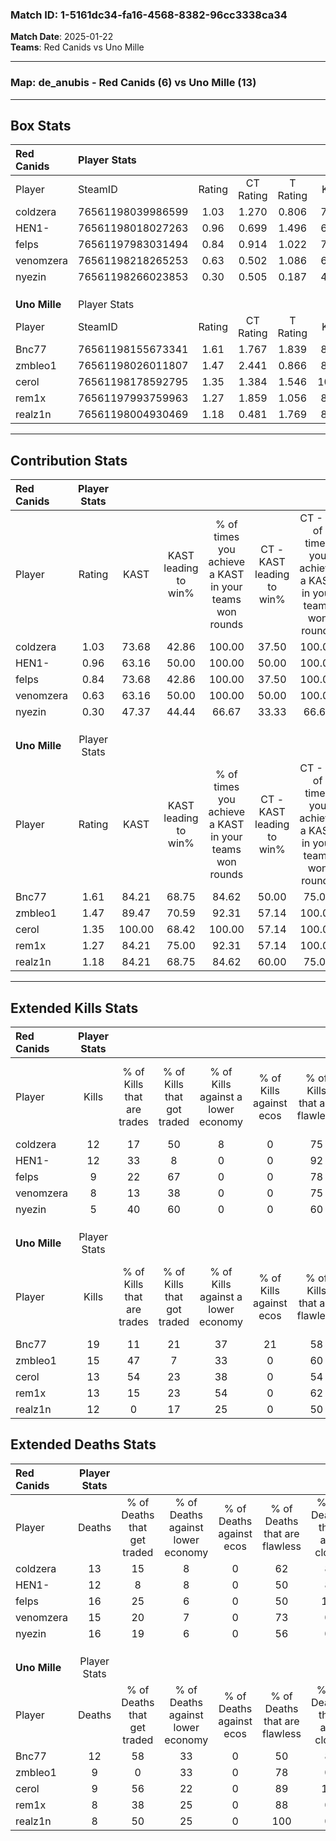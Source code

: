 ### Match ID: 1-5161dc34-fa16-4568-8382-96cc3338ca34  
**Match Date**: 2025-01-22  
**Teams**: Red Canids vs Uno Mille  

---  

### **Map**: de_anubis - Red Canids (6) vs Uno Mille (13)  
---  

## Box Stats  

| **Red Canids** | Player Stats      |        |           |          |        |       |       |         |        |      |     |
| :- | :- | :-: | :-: | :-: | :-: | :-: | :-: | :-: | :-: | :-: | :-: |
| Player         | SteamID           | Rating | CT Rating | T Rating |  KAST  |  ADR  | Kills | Assists | Deaths | K/D  | HS% |
| coldzera       | 76561198039986599 |  1.03  |   1.270   |  0.806   | 73.68  | 68.4  |  12   |    5    |   13   | 0.92 | 66  |
| HEN1-          | 76561198018027263 |  0.96  |   0.699   |  1.496   | 63.16  | 66.2  |  12   |    4    |   12   | 1.00 | 41  |
| felps          | 76561197983031494 |  0.84  |   0.914   |  1.022   | 73.68  | 73.2  |   9   |    9    |   16   | 0.56 | 22  |
| venomzera      | 76561198218265253 |  0.63  |   0.502   |  1.086   | 63.16  | 47.3  |   8   |    3    |   15   | 0.53 | 62  |
| nyezin         | 76561198266023853 |  0.30  |   0.505   |  0.187   | 47.37  | 33.6  |   5   |    2    |   16   | 0.31 | 20  |
|                |                   |        |           |          |        |       |       |         |        |      |     |
|                |                   |        |           |          |        |       |       |         |        |      |     |
|                |                   |        |           |          |        |       |       |         |        |      |     |
| **Uno Mille**  | Player Stats      |        |           |          |        |       |       |         |        |      |     |
| Player         | SteamID           | Rating | CT Rating | T Rating |  KAST  |  ADR  | Kills | Assists | Deaths | K/D  | HS% |
| Bnc77          | 76561198155673341 |  1.61  |   1.767   |  1.839   | 84.21  | 116.8 |  19   |    6    |   12   | 1.58 | 63  |
| zmbleo1        | 76561198026011807 |  1.47  |   2.441   |  0.866   | 89.47  | 93.2  |  15   |    6    |   9    | 1.67 | 66  |
| cerol          | 76561198178592795 |  1.35  |   1.384   |  1.546   | 100.00 | 64.0  |  13   |    2    |   9    | 1.44 | 38  |
| rem1x          | 76561197993759963 |  1.27  |   1.859   |  1.056   | 84.21  | 65.2  |  13   |    3    |   8    | 1.63 | 15  |
| realz1n        | 76561198004930469 |  1.18  |   0.481   |  1.769   | 84.21  | 55.5  |  12   |    0    |   8    | 1.50 | 66  |
---  

## Contribution Stats  

| **Red Canids** | Player Stats |        |                      |                                                        |                           |                                                             |                          |                                                            |
| :- | :-: | :-: | :-: | :-: | :-: | :-: | :-: | :-: |
| Player         |    Rating    |  KAST  | KAST leading to win% | % of times you achieve a KAST in your teams won rounds | CT - KAST leading to win% | CT - % of times you achieve a KAST in your teams won rounds | T - KAST leading to win% | T - % of times you achieve a KAST in your teams won rounds |
| coldzera       |     1.03     | 73.68  |        42.86         |                         100.00                         |           37.50           |                           100.00                            |          50.00           |                           100.00                           |
| HEN1-          |     0.96     | 63.16  |        50.00         |                         100.00                         |           50.00           |                           100.00                            |          50.00           |                           100.00                           |
| felps          |     0.84     | 73.68  |        42.86         |                         100.00                         |           37.50           |                           100.00                            |          50.00           |                           100.00                           |
| venomzera      |     0.63     | 63.16  |        50.00         |                         100.00                         |           50.00           |                           100.00                            |          50.00           |                           100.00                           |
| nyezin         |     0.30     | 47.37  |        44.44         |                         66.67                          |           33.33           |                            66.67                            |          66.67           |                           66.67                            |
|                |              |        |                      |                                                        |                           |                                                             |                          |                                                            |
|                |              |        |                      |                                                        |                           |                                                             |                          |                                                            |
|                |              |        |                      |                                                        |                           |                                                             |                          |                                                            |
| **Uno Mille**  | Player Stats |        |                      |                                                        |                           |                                                             |                          |                                                            |
| Player         |    Rating    |  KAST  | KAST leading to win% | % of times you achieve a KAST in your teams won rounds | CT - KAST leading to win% | CT - % of times you achieve a KAST in your teams won rounds | T - KAST leading to win% | T - % of times you achieve a KAST in your teams won rounds |
| Bnc77          |     1.61     | 84.21  |        68.75         |                         84.62                          |           50.00           |                            75.00                            |          80.00           |                           88.89                            |
| zmbleo1        |     1.47     | 89.47  |        70.59         |                         92.31                          |           57.14           |                           100.00                            |          80.00           |                           88.89                            |
| cerol          |     1.35     | 100.00 |        68.42         |                         100.00                         |           57.14           |                           100.00                            |          75.00           |                           100.00                           |
| rem1x          |     1.27     | 84.21  |        75.00         |                         92.31                          |           57.14           |                           100.00                            |          88.89           |                           88.89                            |
| realz1n        |     1.18     | 84.21  |        68.75         |                         84.62                          |           60.00           |                            75.00                            |          72.73           |                           88.89                            |
---  

## Extended Kills Stats  

| **Red Canids** | Player Stats |                            |                            |                                    |                         |                              |                                 |                                       |                    |           |
| :- | :-: | :-: | :-: | :-: | :-: | :-: | :-: | :-: | :-: | :-: |
| Player         |    Kills     | % of Kills that are trades | % of Kills that got traded | % of Kills against a lower economy | % of Kills against ecos | % of Kills that are flawless | % of Kills that are close duels | % of Kills that are assisted by flash | Pistol Round Kills | AWP Kills |
| coldzera       |      12      |             17             |             50             |                 8                  |            0            |              75              |               17                |                   0                   |         4          |     0     |
| HEN1-          |      12      |             33             |             8              |                 0                  |            0            |              92              |                0                |                   0                   |         3          |     5     |
| felps          |      9       |             22             |             67             |                 0                  |            0            |              78              |                0                |                  22                   |         0          |     0     |
| venomzera      |      8       |             13             |             38             |                 0                  |            0            |              75              |                0                |                  13                   |         1          |     0     |
| nyezin         |      5       |             40             |             60             |                 0                  |            0            |              60              |                0                |                  20                   |         1          |     0     |
|                |              |                            |                            |                                    |                         |                              |                                 |                                       |                    |           |
|                |              |                            |                            |                                    |                         |                              |                                 |                                       |                    |           |
|                |              |                            |                            |                                    |                         |                              |                                 |                                       |                    |           |
| **Uno Mille**  | Player Stats |                            |                            |                                    |                         |                              |                                 |                                       |                    |           |
| Player         |    Kills     | % of Kills that are trades | % of Kills that got traded | % of Kills against a lower economy | % of Kills against ecos | % of Kills that are flawless | % of Kills that are close duels | % of Kills that are assisted by flash | Pistol Round Kills | AWP Kills |
| Bnc77          |      19      |             11             |             21             |                 37                 |           21            |              58              |                0                |                   0                   |         3          |     0     |
| zmbleo1        |      15      |             47             |             7              |                 33                 |            0            |              60              |                7                |                   7                   |         3          |     0     |
| cerol          |      13      |             54             |             23             |                 38                 |            0            |              54              |               23                |                   0                   |         1          |     0     |
| rem1x          |      13      |             15             |             23             |                 54                 |            0            |              62              |                0                |                   0                   |         0          |    12     |
| realz1n        |      12      |             0              |             17             |                 25                 |            0            |              50              |                8                |                   0                   |         0          |     0     |
## Extended Deaths Stats  

| **Red Canids** | Player Stats |                             |                                   |                          |                               |                            |                           |               |
| :- | :-: | :-: | :-: | :-: | :-: | :-: | :-: | :-: |
| Player         |    Deaths    | % of Deaths that get traded | % of Deaths against lower economy | % of Deaths against ecos | % of Deaths that are flawless | % of Deaths that are close | % of Deaths while blinded | Deaths to AWP |
| coldzera       |      13      |             15              |                 8                 |            0             |              62               |             8              |             0             |       3       |
| HEN1-          |      12      |              8              |                 8                 |            0             |              50               |             8              |             8             |       2       |
| felps          |      16      |             25              |                 6                 |            0             |              50               |             19             |             0             |       2       |
| venomzera      |      15      |             20              |                 7                 |            0             |              73               |             0              |             0             |       1       |
| nyezin         |      16      |             19              |                 6                 |            0             |              56               |             0              |             0             |       4       |
|                |              |                             |                                   |                          |                               |                            |                           |               |
|                |              |                             |                                   |                          |                               |                            |                           |               |
|                |              |                             |                                   |                          |                               |                            |                           |               |
| **Uno Mille**  | Player Stats |                             |                                   |                          |                               |                            |                           |               |
| Player         |    Deaths    | % of Deaths that get traded | % of Deaths against lower economy | % of Deaths against ecos | % of Deaths that are flawless | % of Deaths that are close | % of Deaths while blinded | Deaths to AWP |
| Bnc77          |      12      |             58              |                33                 |            0             |              50               |             8              |             0             |       0       |
| zmbleo1        |      9       |              0              |                33                 |            0             |              78               |             0              |            11             |       0       |
| cerol          |      9       |             56              |                22                 |            0             |              89               |             11             |            11             |       1       |
| rem1x          |      8       |             38              |                25                 |            0             |              88               |             0              |            13             |       3       |
| realz1n        |      8       |             50              |                25                 |            0             |              100              |             0              |            13             |       1       |
